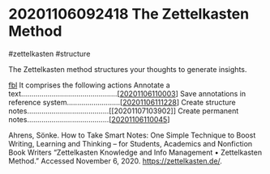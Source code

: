 # 20201106092418 The Zettelkasten Method
#zettelkasten #structure

The Zettelkasten method structures your thoughts to generate
insights.

[fbl](20201106110003.md)
It comprises the following actions
Annotate a text...............................................[[20201106110003]]
Save annotations in reference system..........................[[20201106111228]]
Create structure notes........................................[[20201107103902]]
Create permanent notes........................................[[20201106110045]]

Ahrens, Sönke. How to Take Smart Notes: One Simple Technique to Boost Writing,
    Learning and Thinking – for Students, Academics and Nonfiction Book Writers
“Zettelkasten Knowledge and Info Management • Zettelkasten Method.”
    Accessed November 6, 2020. https://zettelkasten.de/.

[//begin]: # "Autogenerated link references for markdown compatibility"
[20201106110003]: 20201106110003 "20201106110003 Annotating a Text"
[20201106111228]: 20201106111228 "20201106111228 Reference System"
[20201106110045]: 20201106110045 "20201106110045 Permanent Note"
[//end]: # "Autogenerated link references"

